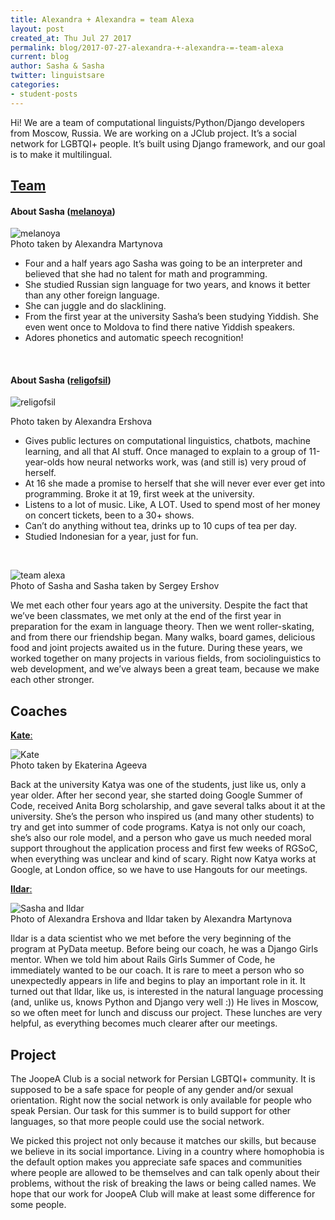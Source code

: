 ```yaml
---
title: Alexandra + Alexandra = team Alexa
layout: post
created_at: Thu Jul 27 2017
permalink: blog/2017-07-27-alexandra-+-alexandra-=-team-alexa
current: blog
author: Sasha & Sasha
twitter: linguistsare
categories:
- student-posts
---
```



Hi! We are a team of computational linguists/Python/Django developers from Moscow, Russia. We are working on a JClub project. It’s a social network for LGBTQI+ people. It’s built using Django framework, and our goal is to make it multilingual.

## [Team](https://twitter.com/linguistsare)

#### About Sasha ([melanoya](https://github.com/melanoya))

<img src="/img/blog/2017/alexa-melanoya.jpg" alt="melanoya">
<div class="image-credits">Photo taken by Alexandra Martynova</div>


* Four and a half years ago Sasha was going to be an interpreter and believed that she had no talent for math and programming.
* She studied Russian sign language for two years, and knows it better than any other foreign language.
* She can juggle and do slacklining.
* From the first year at the university Sasha’s been studying Yiddish. She even went once to Moldova to find there native Yiddish speakers.
* Adores phonetics and automatic speech recognition!
  
&nbsp; 

#### About Sasha ([religofsil](https://github.com/religofsil))

![religofsil](/img/blog/2017/alexa-religofsil.jpg)
<div class="image-credits">Photo taken by Alexandra Ershova</div>


* Gives public lectures on computational linguistics, chatbots, machine learning, and all that AI stuff. Once managed to explain to a group of 11-year-olds how neural networks work, was (and still is) very proud of herself.
* At 16 she made a promise to herself that she will never ever ever get into programming. Broke it at 19, first week at the university.
* Listens to a lot of music. Like, A LOT. Used to spend most of her money on concert tickets, been to a 30+ shows.
* Can’t do anything without tea, drinks up to 10 cups of tea per day.
* Studied Indonesian for a year, just for fun.
  
&nbsp;

<img src="/img/blog/2017/alexa.jpg" alt="team alexa">
<div class="image-credits">Photo of Sasha and Sasha taken by Sergey Ershov</div>

We met each other four years ago at the university. Despite the fact that we’ve been classmates, we met only at the end of the first year in preparation for the exam in language theory. Then we went roller-skating, and from there our friendship began. Many walks, board games, delicious food and joint projects awaited us in the future.
During these years, we worked together on many projects in various fields, from sociolinguistics to web development, and we’ve always been a great team, because we make each other stronger.




## Coaches

[__Kate__:](https://github.com/Sereni)

<img src="/img/blog/2017/alexa-sereni.jpg" alt="Kate">
<div class="image-credits">Photo taken by Ekaterina Ageeva</div>

Back at the university Katya was one of the students, just like us, only a year older. After her second year, she started doing Google Summer of Code, received Anita Borg scholarship, and gave several talks about it at the university. She’s the person who inspired us (and many other students) to try and get into summer of code programs. Katya is not only our coach, she’s also our role model, and a person who gave us much needed moral support throughout the application process and first few weeks of RGSoC, when everything was unclear and kind of scary. Right now Katya works at Google, at London office, so we have to use Hangouts for our meetings. 




[__Ildar__:](https://github.com/theotheo)

<img src="/img/blog/2017/alexa-ildar.jpg" alt="Sasha and Ildar">
<div class="image-credits">Photo of Alexandra Ershova and Ildar taken by Alexandra Martynova</div>

Ildar is a data scientist who we met before the very beginning of the program at PyData meetup. Before being our coach, he was a Django Girls mentor. When we told him about Rails Girls Summer of Code, he immediately wanted to be our coach. It is rare to meet a person who so unexpectedly appears in life and begins to play an important role in it. It turned out that Ildar, like us, is interested in the natural language processing (and, unlike us, knows Python and Django very well :)) He lives in Moscow, so we often meet for lunch and discuss our project. These lunches are very helpful, as everything becomes much clearer after our meetings.



## Project 

The JoopeA Club is a social network for Persian LGBTQI+ community. It is supposed to be a safe space for people of any gender and/or sexual orientation. Right now the social network is only available for people who speak Persian. Our task for this summer is to build support for other languages, so that more people could use the social network.

We picked this project not only because it matches our skills, but because we believe in its social importance. Living in a country where homophobia is the default option makes you appreciate safe spaces and communities where people are allowed to be themselves and can talk openly about their problems, without the risk of breaking the laws or being called names. We hope that our work for JoopeA Club will make at least some difference for some people.


